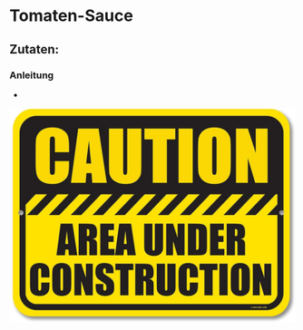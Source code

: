 # Tomaten-Sauce

**Zutaten:**
-

### Anleitung
-

![Construction](../assets/images/construction.jpeg)
